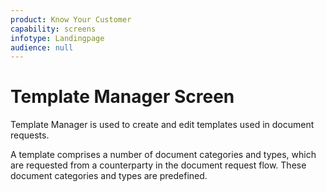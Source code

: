 ```yaml
---
product: Know Your Customer
capability: screens
infotype: Landingpage
audience: null
---
```



# Template Manager Screen


Template Manager is used to create and edit templates used in document requests.


A template comprises a number of document categories and types, which are requested from a counterparty in the document request flow. These document categories and types are predefined.


<!--stackedit_data:
eyJoaXN0b3J5IjpbLTE0MTkxNzIxNzldfQ==
-->